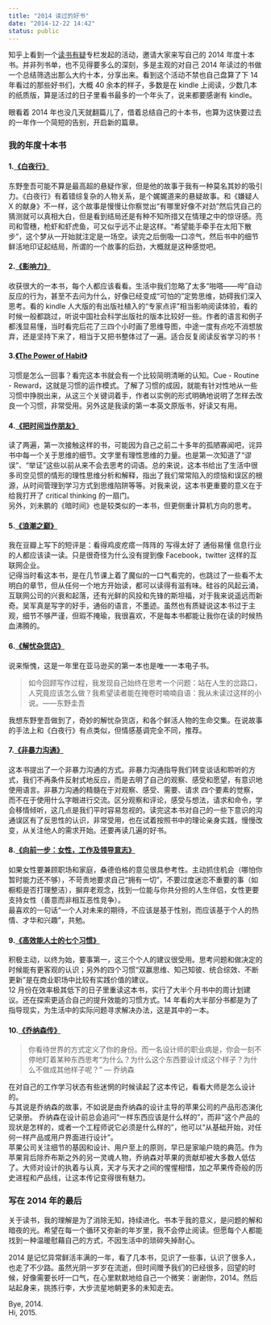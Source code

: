 ```yaml
---
title: "2014 读过的好书"
date: "2014-12-22 14:42"
status: public
---
```


知乎上看到一个[读书有疑](http://zhuanlan.zhihu.com/doubtsinreading)专栏发起的活动，邀请大家来写自己的 2014 年度十本书。并非列书单，也不见得要多么的深刻，多是主观的对自己 2014 年读过的书做一个总结筛选出那么大约十本，分享出来。看到这个活动不禁也自己盘算了下 14 年看过的那些好书们，大概 40 余本的样子，多数是在 kindle 上阅读，少数几本的纸质版，算是活过的日子里看书最多的一个年头了，说来都要感谢有 kindle。

眼看着 2014 年也没几天就翻篇儿了，借着总结自己的十本书，也算为这快要过去的一年作一个简短的告别，开启新的篇章。

### 我的年度十本书

#### 1.[《白夜行》](http://book.douban.com/subject/3259440/)

东野奎吾可能不算是最高超的悬疑作家，但是他的故事于我有一种莫名其妙的吸引力。《白夜行》有着错综复杂的人物关系，是个娓娓道来的悬疑故事。和《嫌疑人 X 的献身》不一样，这个故事是慢慢让你察觉出“有哪里好像不对劲”然后凭自己的猜测就可以真相大白，但是看到结局还是有种不知所措又在情理之中的惊讶感。亮司和雪穗，枪虾和虾虎鱼，可又似乎远不止是这样。“希望能手牵手在太阳下散步”，这个梦从一开始就注定是一场空。读完之后倒吸一口凉气，然后书中的细节鲜活地印证起结局，所谓的一个故事的后劲，大概就是这种感觉吧。

#### 2.[《影响力》](http://book.douban.com/subject/1786387/)

收获很大的一本书，每个人都应该看看。生活中我们忽略了太多“啪嗒——哔”自动反应的行为，甚至不去问为什么，好像已经变成“可怕的”定势思维，妨碍我们深入思考。看的 kindle 人大版的有出版社植入的“专家点评”相当影响阅读体验，看的时候一般都跳过，听说中国社会科学出版社的版本比较好一些。作者的语言和例子都浅显易懂，当时看完后花了三四个小时画了思维导图，中途一度有点吃不消想放弃，还是坚持下来了，相当于又把书整体过了一遍。适合反复阅读反省学习的书！

#### 3.[《The Power of Habit》](http://book.douban.com/subject/10431236/)

习惯是怎么一回事？看完这本书就会有一个比较简明清晰的认知。Cue - Routine - Reward，这就是习惯的运作模式。了解了习惯的成因，就能有针对性地从一些习惯中挣脱出来，从这三个关键词着手，作者以实例的形式明确地说明了怎样去改良一个习惯，非常受用。另外这是我读的第一本英文原版书，好读又有用。

#### 4.[《把时间当作朋友》](http://book.douban.com/subject/3609132/)

读了两遍，第一次接触这样的书，可能因为自己之前二十多年的孤陋寡闻吧，诧异书中每一个关于思维的细节。文字里有理性思维的力量。也是第一次知道了“谬误”、“举证”这些以前从来不会去思考的词语。总的来说，这本书给出了生活中很多司空见惯的情形的理性思维分析和解释，指出了我们常常陷入的烦恼和误区的根源，从时间管理到学习方式到思维陷阱等等。对我来说，这本书更重要的意义在于给我打开了 critical thinking 的一扇门。  
另外，刘未鹏的《暗时间》也是较类似的一本书，但更侧重计算机方向的思考。

#### 5.[《浪潮之巅》](http://book.douban.com/subject/6709783/)

我在豆瓣上写下的短评是：看得鸡皮疙瘩一阵阵的 写得太好了 通俗易懂 信息行业的人都应该读一读。只是很奇怪为什么没有提到像 Facebook，twitter 这样的互联网企业。  
记得当时看这本书，是在几节课上着了魔似的一口气看完的，也跳过了一些看不太明白的章节，但从任何一个地方开始读，都可以读得有滋有味。硅谷的风起云涌，互联网公司的兴衰和起落，还有光鲜的风投和先锋的斯坦福，对于我来说遥远而新奇。吴军真是写字的好手，通俗的语言，不墨迹。虽然也有质疑说这本书过于主观，细节不够严谨，但瑕不掩瑜，我很喜欢，不是每本书都能让我你在读的时候热血沸腾的。

#### 6.[《解忧杂货店》](http://book.douban.com/subject/25862578/)

说来惭愧，这是一年里在亚马逊买的第一本也是唯一一本电子书。

> 如今回顾写作过程，我发现自己始终在思考一个问题：站在人生的岔路口，人究竟应该怎么做？我希望读者能在掩卷时喃喃自语：我从未读过这样的小说。——东野圭吾

我想东野奎吾做到了，奇妙的解忧杂货店，和各个鲜活人物的生命交集。在说故事的手法上和《白夜行》有点类似，但情感基调完全不同，推荐。

#### 7.[《非暴力沟通》](http://book.douban.com/subject/3533221/)

这本书提出了一个非暴力沟通的方式。非暴力沟通指导我们转变谈话和聆听的方式，我们不再条件反射式地反应，而是去明了自己的观察、感受和愿望，有意识地使用语言。非暴力沟通的精髓在于对观察、感受、需要、请求 四个要素的觉察，而不在于使用什么字眼进行交流。区分观察和评论，感受与想法，请求和命令，学会移情倾听，这几点是我们平时容易忽视的。读完这本书对自己的一些下意识的沟通误区有了反思性的认识，非常受用，也在试着按照书中的理论亲身实践，慢慢改变，从关注他人的需求开始。还要再读几遍的好书。

#### 8.[《向前一步：女性，工作及领导意志》](http://book.douban.com/subject/24753751/)

如果女性要兼顾职场和家庭，桑德伯格的意见很具参考性。主动抓住机会（哪怕你暂时能力还不够），不苛责地要求自己“拥有一切”，不要过度迷恋不重要的事（如橱柜是否打理整洁），摒弃老观念，找到一位能与你共分担的人生伴侣，女性更要支持女性（善意而非相互恶性竞争）。  
最喜欢的一句话“一个人对未来的期待，不应该是基于性别，而应该基于个人的热情、才华和兴趣”，共勉。

#### 9.[《高效能人士的七个习惯》](http://book.douban.com/subject/1048007/)

积极主动，以终为始，要事第一，这三个个人的建议很受用。思考问题和做决定的时候能有更客观的认识；另外的四个习惯“双赢思维、知己知彼、统合综效、不断更新”是在商业职场中比较有实践价值的建议。  
12 月份在效率极其低下的日子里重读这本书，实行了大半个月书中的周计划建议。还在探索更适合自己的提升效能的习惯方式。14 年看的大半部分书都是为了指导现实，为生活中的实际问题寻求解决办法，这是其中的一本。

#### 10.[《乔纳森传》](http://book.douban.com/subject/25786645/)

> 你看待世界的方式定义了你的身份。而一名设计师的职业病是，你会一刻不停地盯着某种东西思考“为什么？为什么这个东西要设计成这个样子？为什么不做成其他样子呢？” — 乔纳森

在对自己的工作学习状态有些迷惘的时候读起了这本传记，看看大师是怎么设计的。  
与其说是乔纳森的故事，不如说是由乔纳森的设计主导的苹果公司的产品形态演化记录册。
乔纳森在设计前总会追问“一样东西应该是什么样的”，而非“这个产品的现状是怎样的，或者一个工程师说它必须是什么样的”，他可以“从基础开始，对任何一样产品或用户界面进行设计”。  
苹果公司关注细节的基因和设计、用户至上的原则，早已是家喻户晓的典范。作为苹果背后除乔布斯之外的另一灵魂人物，乔纳森对苹果的贡献却被大多数人低估了。大师对设计的执着与认真，天才与天才之间的惺惺相惜，加之苹果传奇般的历史进程和产品线，让这本传记变得很有魅力。

### 写在 2014 年的最后

关于读书，我的理解是为了消除无知，持续进化。书本于我的意义，是问题的解和暗夜的光。希望在每一个循环又弥新的年岁里，我不会停止阅读。但愿每个人都能找到一种温暖慰藉自己的方式，不因生活中的琐碎失掉耐心。

2014 是记忆异常鲜活丰满的一年，看了几本书，见识了一些事，认识了很多人，也走了不少路。虽然光阴一岁岁在流逝，但时间赠予我们的已经很多，回望的时候，好像需要长吁一口气，在心里默默地给自己一个微笑：谢谢你，2014。然后站起身来，挑拣行李，大步流星地朝更多的未知走去。

Bye, 2014.  
Hi, 2015.
